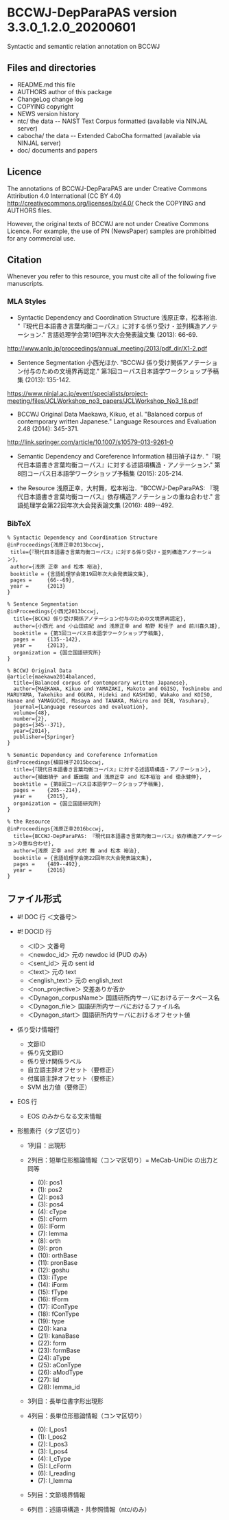 # BCCWJ-DepParaPAS version 3.3.0_1.2.0_20200601
Syntactic and semantic relation annotation on BCCWJ
## Files and directories
- README.md	this file
- AUTHORS	author of this package
- ChangeLog	change log
- COPYING	copyright
- NEWS	version history
- ntc/	the data -- NAIST Text Corpus formatted   (available via NINJAL server)
- cabocha/ the data -- Extended CaboCha formatted  (available via NINJAL server)
- doc/	documents and papers

## Licence
The annotations of BCCWJ-DepParaPAS are under Creative Commons Attiribution 4.0 International (CC BY 4.0) 
http://creativecommons.org/licenses/by/4.0/
Check the COPYING and AUTHORS files.

However, the original texts of BCCWJ are not under Creative Commons Licence.
For example, the use of PN (NewsPaper) samples are prohibitted for any commercial use.

## Citation
Whenever you refer to this resource, you must cite all of the following five manuscripts.

### MLA Styles
- Syntactic Dependency and Coordination Structure
浅原正幸，松本裕治. "『現代日本語書き言葉均衡コーパス』に対する係り受け・並列構造アノテーション." 言語処理学会第19回年次大会発表論文集 (2013): 66-69.

http://www.anlp.jp/proceedings/annual_meeting/2013/pdf_dir/X1-2.pdf

- Sentence Segmentation
小西光ほか. "BCCWJ 係り受け関係アノテーション付与のための文境界再認定." 第3回コーパス日本語学ワークショップ予稿集 (2013): 135-142.

https://www.ninjal.ac.jp/event/specialists/project-meeting/files/JCLWorkshop_no3_papers/JCLWorkshop_No3_18.pdf

- BCCWJ Original Data
Maekawa, Kikuo, et al. "Balanced corpus of contemporary written Japanese." Language Resources and Evaluation 2.48 (2014): 345-371.

http://link.springer.com/article/10.1007/s10579-013-9261-0

- Semantic Dependency and Coreference Information
植田禎子ほか. "『現代日本語書き言葉均衡コーパス』に対する述語項構造・アノテーション." 第8回コーパス日本語学ワークショップ予稿集 (2015): 205-214.

- the Resource
浅原正幸，大村舞，松本裕治．"BCCWJ-DepParaPAS: 『現代日本語書き言葉均衡コーパス』依存構造アノテーションの重ね合わせ." 言語処理学会第22回年次大会発表論文集 (2016): 489--492.

### BibTeX
    % Syntactic Dependency and Coordination Structure
    @inProceedings{浅原正幸2013bccwj,
     title={『現代日本語書き言葉均衡コーパス』に対する係り受け・並列構造アノテーション},
     author={浅原 正幸 and 松本 裕治},
     booktitle = {言語処理学会第19回年次大会発表論文集},
     pages = 	 {66--69},
     year = 	 {2013}
    }
    
    % Sentence Segmentation
    @inProceedings{小西光2013bccwj,
      title={BCCWJ 係り受け関係アノテーション付与のための文境界再認定},
      author={小西光 and 小山田由紀 and 浅原正幸 and 柏野 和佳子 and 前川喜久雄},
      booktitle = {第3回コーパス日本語学ワークショップ予稿集},
      pages = 	 {135--142},
      year = 	 {2013},
      organization = {国立国語研究所}
    }
    
    % BCCWJ Original Data
    @article{maekawa2014balanced,
      title={Balanced corpus of contemporary written Japanese},
      author={MAEKAWA, Kikuo and YAMAZAKI, Makoto and OGISO, Toshinobu and MARUYAMA, Takehiko and OGURA, Hideki and KASHINO, Wakako and KOISO, Hanae and YAMAGUCHI, Masaya and TANAKA, Makiro and DEN, Yasuharu},
      journal={Language resources and evaluation},
      volume={48},
      number={2},
      pages={345--371},
      year={2014},
      publisher={Springer}
    }
    
    % Semantic Dependency and Coreference Information
    @inProceedings{植田禎子2015bccwj,
      title={『現代日本語書き言葉均衡コーパス』に対する述語項構造・アノテーション},
      author={植田禎子 and 飯田龍 and 浅原正幸 and 松本裕治 and 徳永健伸},
      booktitle = {第8回コーパス日本語学ワークショップ予稿集},
      pages = 	 {205--214},
      year = 	 {2015},
      organization = {国立国語研究所}
    }
    
    % the Resource
    @inProceedings{浅原正幸2016bccwj,
      title={BCCWJ-DepParaPAS: 『現代日本語書き言葉均衡コーパス』依存構造アノテーションの重ね合わせ},
      author={浅原 正幸 and 大村 舞 and 松本 裕治},
      booktitle = {言語処理学会第22回年次大会発表論文集},
      pages = 	 {489--492},
      year = 	 {2016}
    }

## ファイル形式

- #! DOC 行 ＜文番号＞
- #! DOCID 行
  - ＜ID＞ 文番号
  - ＜newdoc_id＞ 元の newdoc id (PUD のみ)
  - ＜sent_id＞ 元の sent id
  - ＜text＞ 元の text
  - ＜english_text＞ 元の english_text
  - ＜non_projective＞ 交差ありか否か
  - ＜Dynagon_corpusName＞ 国語研所内サーバにおけるデータベース名
  - ＜Dynagon_file＞ 国語研所内サーバにおけるファイル名
  - ＜Dynagon_start＞ 国語研所内サーバにおけるオフセット値

- 係り受け情報行
  - 文節ID
  - 係り先文節ID
  - 係り受け関係ラベル
  - 自立語主辞オフセット（要修正）
  - 付属語主辞オフセット（要修正）
  - SVM 出力値（要修正）

- EOS 行
  - EOS のみからなる文末情報

- 形態素行（タブ区切り）

  - 1列目：出現形

  - 2列目：短単位形態論情報（コンマ区切り）= MeCab-UniDic の出力と同等

    - (0):  pos1
    - (1):  pos2
    - (2):  pos3
    - (3):  pos4
    - (4):  cType
    - (5):  cForm
    - (6):  lForm
    - (7):  lemma
    - (8):  orth
    - (9):  pron
    - (10): orthBase
    - (11): pronBase
    - (12): goshu
    - (13): iType
    - (14): iForm
    - (15): fType
    - (16): fForm
    - (17): iConType
    - (18): fConType
    - (19): type
    - (20): kana
    - (21): kanaBase
    - (22): form
    - (23): formBase
    - (24): aType
    - (25): aConType
    - (26): aModType
    - (27): lid
    - (28): lemma_id

  - 3列目：長単位書字形出現形

  - 4列目：長単位形態論情報（コンマ区切り）

    - (0):  l_pos1
    - (1):  l_pos2
    - (2):  l_pos3
    - (3):  l_pos4
    - (4):  l_cType
    - (5):  l_cForm
    - (6):  l_reading
    - (7):  l_lemma

  - 5列目：文節境界情報

  - 6列目：述語項構造・共参照情報（ntc/のみ）
  
